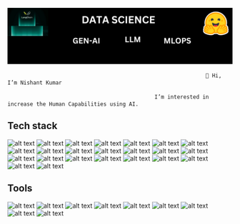 ![logo](https://github.com/Dataworld123/Dataworld123/blob/main/banner.png)

                                                                  👋 Hi, I’m Nishant Kumar
                                                                  
                                                  I’m interested in  increase the Human Capabilities using AI.
                                                             
   
                                                                                               
## Tech stack

![alt text](https://img.shields.io/badge/python-167E5A?style=for-the-badge&logo=python)
![alt text](https://img.shields.io/badge/C++-167E5A?style=for-the-badge&logo=cplusplus)
![alt text](https://img.shields.io/badge/HTML-167E5A?style=for-the-badge&logo=html5)
![alt text](https://img.shields.io/badge/Css-167E5A?style=for-the-badge&logo=css3)
![alt text](https://img.shields.io/badge/django-167E5A?style=for-the-badge&logo=django)
![alt text](https://img.shields.io/badge/Tailwind-167E5A?style=for-the-badge&logo=tailwindcss)
![alt text](https://img.shields.io/badge/tensorflow-167E5A?style=for-the-badge&logo=tensorflow)
![alt text](https://img.shields.io/badge/ReactRouter-167E5A?style=for-the-badge&logo=reactrouter)
![alt text](https://img.shields.io/badge/Redux-167E5A?style=for-the-badge&logo=redux)
![alt text](https://img.shields.io/badge/Expressjs-167E5A?style=for-the-badge&logo=express)
![alt text](https://img.shields.io/badge/kotlin-167E5A?style=for-the-badge&logo=kotlin)
![alt text](https://img.shields.io/badge/java-167E5A?style=for-the-badge&logo=java)
![alt text](https://img.shields.io/badge/MongoDB-167E5A?style=for-the-badge&logo=mongodb)
![alt text](https://img.shields.io/badge/SQLite-167E5A?style=for-the-badge&logo=sqlite)
![alt text](https://img.shields.io/badge/MySQL-167E5A?style=for-the-badge&logo=mysql)
![alt text](https://img.shields.io/badge/Postman-167E5A?style=for-the-badge&logo=postman)
![alt text](https://img.shields.io/badge/npm-167E5A?style=for-the-badge&logo=npm)
![alt text](https://img.shields.io/badge/canva-167E5A?style=for-the-badge&logo=canva)
![alt text](https://img.shields.io/badge/Netlify-167E5A?style=for-the-badge&logo=netlify)
![alt text](https://img.shields.io/badge/xml-167E5A?style=for-the-badge&logo=xml)
![alt text](https://img.shields.io/badge/GitHubPages-167E5A?style=for-the-badge&logo=githubpages)
![alt text](https://img.shields.io/badge/nodeJs-167E5A?style=for-the-badge&logo=nodedotjs)
![alt text](https://img.shields.io/badge/Nodemon-167E5A?style=for-the-badge&logo=nodemon)

## Tools

![alt text](https://img.shields.io/badge/Git-05A081?style=for-the-badge&logo=git)
![alt text](https://img.shields.io/badge/GitHub-05A081?style=for-the-badge&logo=github)
![alt text](https://img.shields.io/badge/docker-05A081?style=for-the-badge&logo=docker)
![alt text](https://img.shields.io/badge/kubernetes-05A081?style=for-the-badge&logo=kubernetes)
![alt text](https://img.shields.io/badge/GitLab-05A081?style=for-the-badge&logo=gitlab)
![alt text](https://img.shields.io/badge/VsCode-05A081?style=for-the-badge&logo=visualstudiocode)
![alt text](https://img.shields.io/badge/AndroidStudio-05A081?style=for-the-badge&logo=androidstudio)
![alt text](https://img.shields.io/badge/IntellijIDEA-05A081?style=for-the-badge&logo=intellijidea)
![alt text](https://img.shields.io/badge/SublimeText-05A081?style=for-the-badge&logo=sublimetext)


 
<!---
Dataworld123/Dataworld123 is a ✨ special ✨ repository because its `README.md` (this file) appears on your GitHub profile.
You can click the Preview link to take a look at your changes.
--->
